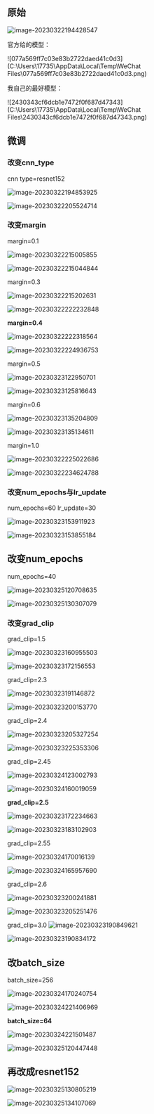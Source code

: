 ## 原始

![image-20230322194428547](C:\Users\17735\AppData\Roaming\Typora\typora-user-images\image-20230322194428547.png)

官方给的模型：

![077a569ff7c03e83b2722daed41c0d3](C:\Users\17735\AppData\Local\Temp\WeChat Files\077a569ff7c03e83b2722daed41c0d3.png)

我自己的最好模型：

![2430343cf6dcb1e7472f0f687d47343](C:\Users\17735\AppData\Local\Temp\WeChat Files\2430343cf6dcb1e7472f0f687d47343.png)



## 微调

### 改变cnn_type

cnn type=resnet152

![image-20230322194853925](C:\Users\17735\AppData\Roaming\Typora\typora-user-images\image-20230322194853925.png)

![image-20230322205524714](C:\Users\17735\AppData\Roaming\Typora\typora-user-images\image-20230322205524714.png)

### 改变margin

margin=0.1

![image-20230322215005855](C:\Users\17735\AppData\Roaming\Typora\typora-user-images\image-20230322215005855.png)

![image-20230322215044844](C:\Users\17735\AppData\Roaming\Typora\typora-user-images\image-20230322215044844.png)

margin=0.3

![image-20230322215202631](C:\Users\17735\AppData\Roaming\Typora\typora-user-images\image-20230322215202631.png)

![image-20230322222232848](C:\Users\17735\AppData\Roaming\Typora\typora-user-images\image-20230322222232848.png)

**margin=0.4**

![image-20230322222318564](C:\Users\17735\AppData\Roaming\Typora\typora-user-images\image-20230322222318564.png)

![image-20230322224936753](C:\Users\17735\AppData\Roaming\Typora\typora-user-images\image-20230322224936753.png)

margin=0.5

![image-20230323122950701](C:\Users\17735\AppData\Roaming\Typora\typora-user-images\image-20230323122950701.png)

![image-20230323125816643](C:\Users\17735\AppData\Roaming\Typora\typora-user-images\image-20230323125816643.png)

margin=0.6

![image-20230323135204809](C:\Users\17735\AppData\Roaming\Typora\typora-user-images\image-20230323135204809.png)

![image-20230323135134611](C:\Users\17735\AppData\Roaming\Typora\typora-user-images\image-20230323135134611.png)

margin=1.0

![image-20230322225022686](C:\Users\17735\AppData\Roaming\Typora\typora-user-images\image-20230322225022686.png)

![image-20230322234624788](C:\Users\17735\AppData\Roaming\Typora\typora-user-images\image-20230322234624788.png)



### 改变num_epochs与lr_update

num_epochs=60 lr_update=30

![image-20230323153911923](C:\Users\17735\AppData\Roaming\Typora\typora-user-images\image-20230323153911923.png)

![image-20230323153855184](C:\Users\17735\AppData\Roaming\Typora\typora-user-images\image-20230323153855184.png)

## 改变num_epochs

num_epochs=40

![image-20230325120708635](C:\Users\17735\AppData\Roaming\Typora\typora-user-images\image-20230325120708635.png)

![image-20230325130307079](C:\Users\17735\AppData\Roaming\Typora\typora-user-images\image-20230325130307079.png)

### 改变grad_clip

grad_clip=1.5

![image-20230323160955503](C:\Users\17735\AppData\Roaming\Typora\typora-user-images\image-20230323160955503.png)

![image-20230323172156553](C:\Users\17735\AppData\Roaming\Typora\typora-user-images\image-20230323172156553.png)

grad_clip=2.3

![image-20230323191146872](C:\Users\17735\AppData\Roaming\Typora\typora-user-images\image-20230323191146872.png)

![image-20230323200153770](C:\Users\17735\AppData\Roaming\Typora\typora-user-images\image-20230323200153770.png)

grad_clip=2.4

![image-20230323205327254](C:\Users\17735\AppData\Roaming\Typora\typora-user-images\image-20230323205327254.png)

![image-20230323225353306](C:\Users\17735\AppData\Roaming\Typora\typora-user-images\image-20230323225353306.png)

grad_clip=2.45

![image-20230324123002793](C:\Users\17735\AppData\Roaming\Typora\typora-user-images\image-20230324123002793.png)

![image-20230324160019059](C:\Users\17735\AppData\Roaming\Typora\typora-user-images\image-20230324160019059.png)

**grad_clip=2.5**

![image-20230323172234663](C:\Users\17735\AppData\Roaming\Typora\typora-user-images\image-20230323172234663.png)

![image-20230323183102903](C:\Users\17735\AppData\Roaming\Typora\typora-user-images\image-20230323183102903.png)

grad_clip=2.55

![image-20230324170016139](C:\Users\17735\AppData\Roaming\Typora\typora-user-images\image-20230324170016139.png)

![image-20230324165957690](C:\Users\17735\AppData\Roaming\Typora\typora-user-images\image-20230324165957690.png)

grad_clip=2.6

![image-20230323200241881](C:\Users\17735\AppData\Roaming\Typora\typora-user-images\image-20230323200241881.png)

![image-20230323205251476](C:\Users\17735\AppData\Roaming\Typora\typora-user-images\image-20230323205251476.png)

grad_clip=3.0	![image-20230323190849621](C:\Users\17735\AppData\Roaming\Typora\typora-user-images\image-20230323190849621.png)

![image-20230323190834172](C:\Users\17735\AppData\Roaming\Typora\typora-user-images\image-20230323190834172.png)

## 改batch_size

batch_size=256

![image-20230324170240754](C:\Users\17735\AppData\Roaming\Typora\typora-user-images\image-20230324170240754.png)

![image-20230324221406969](C:\Users\17735\AppData\Roaming\Typora\typora-user-images\image-20230324221406969.png)

**batch_size=64**

![image-20230324221501487](C:\Users\17735\AppData\Roaming\Typora\typora-user-images\image-20230324221501487.png)

![image-20230325120447448](C:\Users\17735\AppData\Roaming\Typora\typora-user-images\image-20230325120447448.png)



## 再改成resnet152

![image-20230325130805219](C:\Users\17735\AppData\Roaming\Typora\typora-user-images\image-20230325130805219.png)

![image-20230325134107069](C:\Users\17735\AppData\Roaming\Typora\typora-user-images\image-20230325134107069.png)
